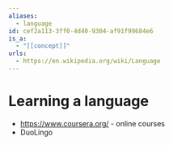 ```yaml
---
aliases:
  - language
id: cef2a113-3ff0-4d40-9304-af91f99684e6
is_a:
  - "[[concept]]"
urls:
  - https://en.wikipedia.org/wiki/Language
---
```

# Learning a language
- https://www.coursera.org/ - online courses
- DuoLingo